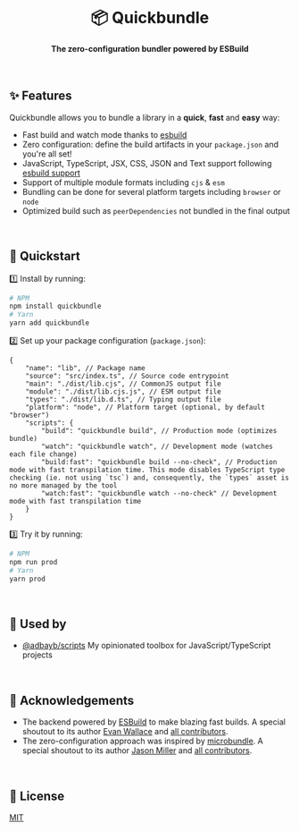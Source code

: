 <br>
<div align="center">
    <h1>📦 Quickbundle</h1>
    <strong>The zero-configuration bundler powered by ESBuild</strong>
</div>
<br>
<br>

## ✨ Features

Quickbundle allows you to bundle a library in a **quick**, **fast** and **easy** way:

-   Fast build and watch mode thanks to [esbuild](https://esbuild.github.io/)
-   Zero configuration: define the build artifacts in your `package.json` and you're all set!
-   JavaScript, TypeScript, JSX, CSS, JSON and Text support following [esbuild support](https://esbuild.github.io/content-types/)
-   Support of multiple module formats including `cjs` & `esm`
-   Bundling can be done for several platform targets including `browser` or `node`
-   Optimized build such as `peerDependencies` not bundled in the final output

<br>

## 🚀 Quickstart

1️⃣ Install by running:

```bash
# NPM
npm install quickbundle
# Yarn
yarn add quickbundle
```

2️⃣ Set up your package configuration (`package.json`):

```jsonc
{
	"name": "lib", // Package name
	"source": "src/index.ts", // Source code entrypoint
	"main": "./dist/lib.cjs", // CommonJS output file
	"module": "./dist/lib.cjs.js", // ESM output file
	"types": "./dist/lib.d.ts", // Typing output file
	"platform": "node", // Platform target (optional, by default "browser")
	"scripts": {
		"build": "quickbundle build", // Production mode (optimizes bundle)
		"watch": "quickbundle watch", // Development mode (watches each file change)
		"build:fast": "quickbundle build --no-check", // Production mode with fast transpilation time. This mode disables TypeScript type checking (ie. not using `tsc`) and, consequently, the `types` asset is no more managed by the tool
		"watch:fast": "quickbundle watch --no-check" // Development mode with fast transpilation time
	}
}
```

3️⃣ Try it by running:

```bash
# NPM
npm run prod
# Yarn
yarn prod
```

<br>

## 🤩 Used by

-   [@adbayb/scripts](https://github.com/adbayb/stack) My opinionated toolbox for JavaScript/TypeScript projects

<br>

## 💙 Acknowledgements

-   The backend powered by [ESBuild](https://github.com/evanw/esbuild) to make blazing fast builds. A special shoutout to its author [Evan Wallace](https://github.com/evanw) and [all contributors](https://github.com/evanw/esbuild/graphs/contributors).
-   The zero-configuration approach was inspired by [microbundle](https://github.com/developit/microbundle). A special shoutout to its author [Jason Miller](https://github.com/developit) and [all contributors](https://github.com/developit/microbundle/graphs/contributors).

<br>

## 📖 License

[MIT](./LICENSE "License MIT")
